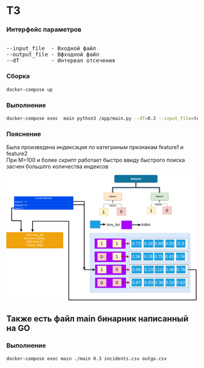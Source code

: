 ТЗ
========================
### Интерфейс параметров  
<pre> 
--input_file  - Входной файл
--output_file - Вфходной файл
--dT          - Интервал отсечения
</pre>

 
### Сборка
```bash
docker-compose up 
```
### Выполнение
```bash
docker-compose exec  main python3 /app/main.py --dT=0.3 --input_file=test.csv  --output_file=output.csv 
```
 
 
### Пояснение
Была произведена индексация по категриным признакам feature1 и feature2   
При M=100 и более скрипт работает быстро ввиду быстрого поиска засчен большлго количества индексов

![alt demo](https://github.com/bedretdinov/TZ3/blob/master/Diagram.png?raw=true)


## Также есть файл main бинарник написанный на GO


### Выполнение
```bash
docker-compose exec main ./main 0.3 incidents.csv outgo.csv 
``` 